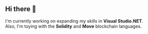 ## Hi there 👋

I'm currently working on expanding my skills in <b>Visual Studio.NET</b>. <br>
Also, I'm toying with the <b>Solidity</b> and <b>Move</b> blockchain languages.


<!--
**rlcuda/rlcuda** is a ✨ _special_ ✨ repository because its `README.md` (this file) appears on your GitHub profile.

Here are some ideas to get you started:

- 🔭 I’m currently working on ...
- 🌱 I’m currently learning ...
- 👯 I’m looking to collaborate on ...
- 🤔 I’m looking for help with ...
- 💬 Ask me about ...
- 📫 How to reach me: ...
- 😄 Pronouns: ...
- ⚡ Fun fact: ...
-->
